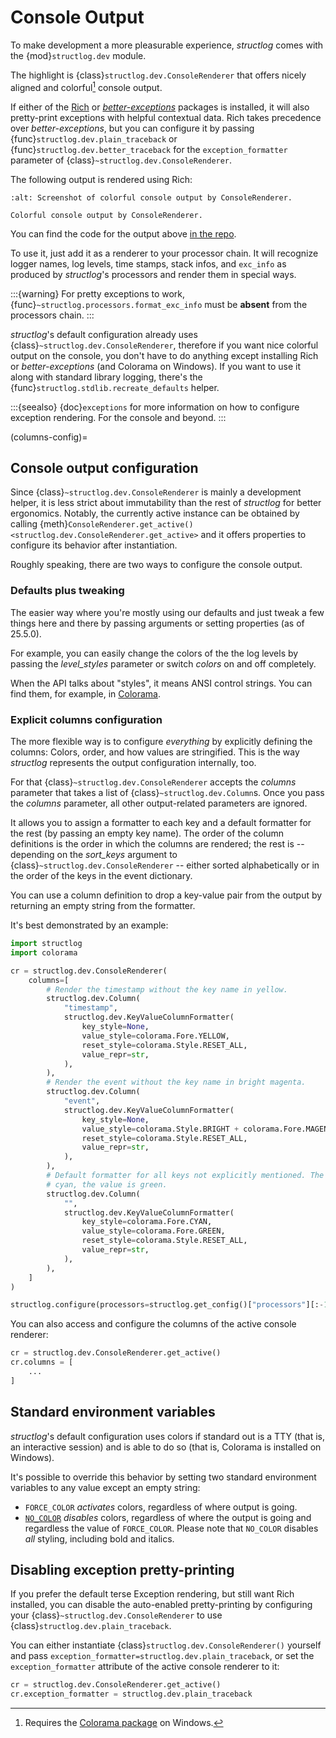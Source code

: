 # Console Output

To make development a more pleasurable experience, *structlog* comes with the {mod}`structlog.dev` module.

The highlight is {class}`structlog.dev.ConsoleRenderer` that offers nicely aligned and colorful[^win] console output.

[^win]: Requires the [Colorama package](https://pypi.org/project/colorama/) on Windows.

If either of the [Rich](https://rich.readthedocs.io/) or [*better-exceptions*](https://github.com/Qix-/better-exceptions) packages is installed, it will also pretty-print exceptions with helpful contextual data.
Rich takes precedence over *better-exceptions*, but you can configure it by passing {func}`structlog.dev.plain_traceback` or {func}`structlog.dev.better_traceback` for the `exception_formatter` parameter of {class}`~structlog.dev.ConsoleRenderer`.

The following output is rendered using Rich:

```{figure} _static/console_renderer.png
:alt: Screenshot of colorful console output by ConsoleRenderer.

Colorful console output by ConsoleRenderer.
```

You can find the code for the output above [in the repo](https://github.com/hynek/structlog/blob/main/show_off.py).

To use it, just add it as a renderer to your processor chain.
It will recognize logger names, log levels, time stamps, stack infos, and `exc_info` as produced by *structlog*'s processors and render them in special ways.

:::{warning}
For pretty exceptions to work, {func}`~structlog.processors.format_exc_info` must be **absent** from the processors chain.
:::

*structlog*'s default configuration already uses {class}`~structlog.dev.ConsoleRenderer`, therefore if you want nice colorful output on the console, you don't have to do anything except installing Rich or *better-exceptions* (and Colorama on Windows).
If you want to use it along with standard library logging, there's the {func}`structlog.stdlib.recreate_defaults` helper.

:::{seealso}
{doc}`exceptions` for more information on how to configure exception rendering.
For the console and beyond.
:::

(columns-config)=

## Console output configuration

Since {class}`~structlog.dev.ConsoleRenderer` is mainly a development helper, it is less
strict about immutability than the rest of *structlog* for better
ergonomics.
Notably, the currently active instance can be obtained by calling {meth}`ConsoleRenderer.get_active() <structlog.dev.ConsoleRenderer.get_active>` and it offers properties to configure its behavior after instantiation.

Roughly speaking, there are two ways to configure the console output.


### Defaults plus tweaking

The easier way where you're mostly using our defaults and just tweak a few things here and there by passing arguments or setting properties (as of 25.5.0).

For example, you can easily change the colors of the the log levels by passing the *level_styles* parameter or switch *colors* on and off completely.

When the API talks about "styles", it means ANSI control strings.
You can find them, for example, in [Colorama](https://github.com/tartley/colorama).


### Explicit columns configuration

The more flexible way is to configure *everything* by explicitly defining the columns:
Colors, order, and how values are stringified.
This is the way *structlog* represents the output configuration internally, too.

For that {class}`~structlog.dev.ConsoleRenderer` accepts the *columns* parameter that takes a list of {class}`~structlog.dev.Column`s.
Once you pass the *columns* parameter, all other output-related parameters are ignored.

It allows you to assign a formatter to each key and a default formatter for the rest (by passing an empty key name).
The order of the column definitions is the order in which the columns are rendered;
the rest is -- depending on the *sort_keys* argument to {class}`~structlog.dev.ConsoleRenderer` -- either sorted alphabetically or in the order of the keys in the event dictionary.

You can use a column definition to drop a key-value pair from the output by returning an empty string from the formatter.

It's best demonstrated by an example:

```python
import structlog
import colorama

cr = structlog.dev.ConsoleRenderer(
    columns=[
        # Render the timestamp without the key name in yellow.
        structlog.dev.Column(
            "timestamp",
            structlog.dev.KeyValueColumnFormatter(
                key_style=None,
                value_style=colorama.Fore.YELLOW,
                reset_style=colorama.Style.RESET_ALL,
                value_repr=str,
            ),
        ),
        # Render the event without the key name in bright magenta.
        structlog.dev.Column(
            "event",
            structlog.dev.KeyValueColumnFormatter(
                key_style=None,
                value_style=colorama.Style.BRIGHT + colorama.Fore.MAGENTA,
                reset_style=colorama.Style.RESET_ALL,
                value_repr=str,
            ),
        ),
        # Default formatter for all keys not explicitly mentioned. The key is
        # cyan, the value is green.
        structlog.dev.Column(
            "",
            structlog.dev.KeyValueColumnFormatter(
                key_style=colorama.Fore.CYAN,
                value_style=colorama.Fore.GREEN,
                reset_style=colorama.Style.RESET_ALL,
                value_repr=str,
            ),
        ),
    ]
)

structlog.configure(processors=structlog.get_config()["processors"][:-1]+[cr])
```

You can also access and configure the columns of the active console renderer:

```python
cr = structlog.dev.ConsoleRenderer.get_active()
cr.columns = [
    ...
]
```


## Standard environment variables

*structlog*'s default configuration uses colors if standard out is a TTY (that is, an interactive session) and is able to do so (that is, Colorama is installed on Windows).

It's possible to override this behavior by setting two standard environment variables to any value except an empty string:

- `FORCE_COLOR` *activates* colors, regardless of where output is going.
- [`NO_COLOR`](https://no-color.org) *disables* colors, regardless of where the output is going and regardless the value of `FORCE_COLOR`.
  Please note that `NO_COLOR` disables _all_ styling, including bold and italics.


## Disabling exception pretty-printing

If you prefer the default terse Exception rendering, but still want Rich installed, you can disable the auto-enabled pretty-printing by configuring your {class}`~structlog.dev.ConsoleRenderer` to use {class}`structlog.dev.plain_traceback`.

You can either instantiate {class}`structlog.dev.ConsoleRenderer()` yourself and pass `exception_formatter=structlog.dev.plain_traceback`, or set the `exception_formatter` attribute of the active console renderer to it:

```python
cr = structlog.dev.ConsoleRenderer.get_active()
cr.exception_formatter = structlog.dev.plain_traceback
```
